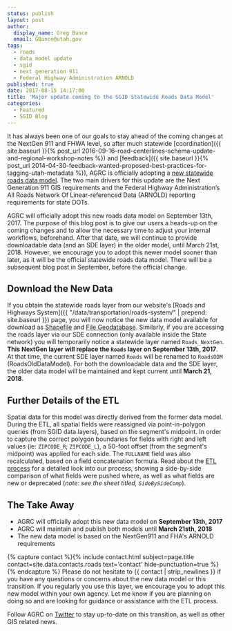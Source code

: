 ```yaml
---
status: publish
layout: post
author:
  display_name: Greg Bunce
  email: GBunce@utah.gov
tags:
  - roads
  - data model update
  - sgid
  - next generation 911
  - Federal Highway Administration ARNOLD
published: true
date: 2017-08-15 14:17:00
title: 'Major update coming to the SGID Statewide Roads Data Model'
categories:
  - Featured
  - SGID Blog
---
```


It has always been one of our goals to stay ahead of the coming changes at the NextGen 911 and FHWA level, so after much statewide [coordination]({{ site.baseurl }}{% post_url 2016-09-16-road-centerlines-schema-update-and-regional-workshop-notes %}) and [feedback]({{ site.baseurl }}{% post_url 2014-04-30-feedback-wanted-proposed-best-practices-for-tagging-utah-metadata %}), AGRC is officially adopting a [new statewide roads data model](https://docs.google.com/spreadsheets/d/1jQ_JuRIEtzxj60F0FAGmdu5JrFpfYBbSt3YzzCjxpfI/edit#gid=811360546). The two main drivers for this update are the Next Generation 911 GIS requirements and the Federal Highway Administration’s All Roads Network Of Linear-referenced Data (ARNOLD) reporting requirements for state DOTs.

AGRC will officially adopt this new roads data model on September 13th, 2017. The purpose of this blog post is to give our users a heads-up on the coming changes and to allow the necessary time to adjust your internal workflows, beforehand. After that date, we will continue to provide downloadable data (and an SDE layer) in the older model, until March 21st, 2018.  However, we encourage you to adopt this newer model sooner than later, as it will be the official statewide roads data model. There will be a subsequent blog post in September, before the official change.

## Download the New Data

If you obtain the statewide roads layer from our website's [Roads and Highways System]({{ "/data/transportation/roads-system/" | prepend: site.baseurl }}) page, you will now notice the new data model available for download as [Shapefile](https://drive.google.com/a/utah.gov/uc?id=0ByStJjVZ7c7mU1M2VVIwU0tZVWs&export=download) and [File Geodatabase](https://drive.google.com/a/utah.gov/uc?id=0ByStJjVZ7c7mcTQ0OG9oNThtWE0&export=download). Similarly, if you are accessing the roads layer via our SDE connection (only available inside the State network) you will temporarily notice a statewide layer named `Roads_NextGen`. **This NextGen layer will replace the `Roads` layer on September 13th, 2017**. At that time, the current SDE layer named `Roads` will be renamed to `RoadsODM` (RoadsOldDataModel).  For both the downloadable data and the SDE layer, the older data model will be maintained and kept current until **March 21, 2018**.

## Further Details of the ETL

Spatial data for this model was directly derived from the former data model. During the ETL, all spatial fields were reassigned via point-in-polygon queries (from SGID data layers), based on the segment's midpoint. In order to capture the correct polygon boundaries for fields with right and left values (ie: `ZIPCODE_R`; `ZIPCODE_L`), a 50-foot offset (from the segment's midpoint) was applied for each side. The `FULLNAME` field was also recalculated, based on a field concatenation formula. Read about the [ETL process](https://docs.google.com/spreadsheets/d/1-oxxE6Ib45tJrySXmz3KnpGtBz_xJBMpVYR4T49CwPI/edit?usp=sharing) for a detailed look into our process, showing a side-by-side comparison of what fields were pushed where, as well as what fields are new or deprecated (_note: see the sheet titled, `SideBySideComp`_).

## The Take Away

- AGRC will officially adopt this new data model on **September 13th, 2017**
- AGRC will maintain and publish both models until **March 21sth, 2018**
- The new data model is based on the NextGen911 and FHA's ARNOLD requirements

{% capture contact %}{% include contact.html subject=page.title contact=site.data.contacts.roads text='contact' hide-punctuation=true %}{% endcapture %}
Please do not hesitate to {{ contact | strip_newlines }} if you have any questions or concerns about the new data model or this transition. If you regularly you use this layer, we encourage you to adopt this new model within your own agency. Let me know if you are planning on doing so and are looking for guidance or assistance with the ETL process.

Follow AGRC on [Twitter](https://twitter.com/MapUtah?lang=en) to stay up-to-date on this transition, as well as other GIS related news.
